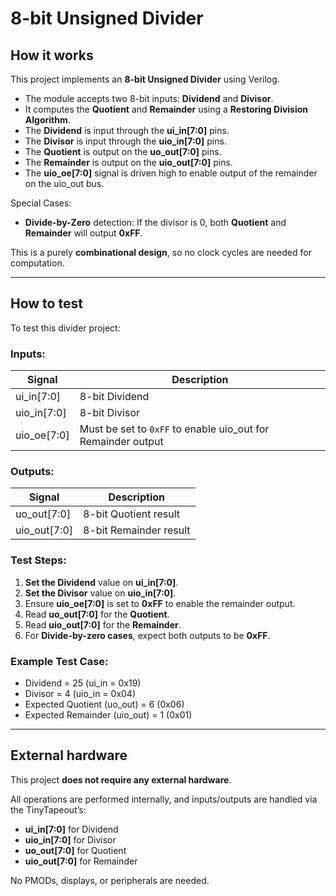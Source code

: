 <!---
This file is used to generate your project datasheet. Please fill in the information below and delete any unused
sections.

You can also include images in this folder and reference them in the markdown. Each image must be less than
512 kb in size, and the combined size of all images must be less than 1 MB.
-->

# 8-bit Unsigned Divider

## How it works

This project implements an **8-bit Unsigned Divider** using Verilog.

- The module accepts two 8-bit inputs: **Dividend** and **Divisor**.
- It computes the **Quotient** and **Remainder** using a **Restoring Division Algorithm**.
- The **Dividend** is input through the **ui_in[7:0]** pins.
- The **Divisor** is input through the **uio_in[7:0]** pins.
- The **Quotient** is output on the **uo_out[7:0]** pins.
- The **Remainder** is output on the **uio_out[7:0]** pins.
- The **uio_oe[7:0]** signal is driven high to enable output of the remainder on the uio_out bus.

Special Cases:
- **Divide-by-Zero** detection: If the divisor is 0, both **Quotient** and **Remainder** will output **0xFF**.

This is a purely **combinational design**, so no clock cycles are needed for computation.

---

## How to test

To test this divider project:

### Inputs:
| Signal | Description |
|--------|-------------|
| ui_in[7:0] | 8-bit Dividend |
| uio_in[7:0] | 8-bit Divisor |
| uio_oe[7:0] | Must be set to `0xFF` to enable uio_out for Remainder output |

### Outputs:
| Signal | Description |
|--------|-------------|
| uo_out[7:0] | 8-bit Quotient result |
| uio_out[7:0] | 8-bit Remainder result |

### Test Steps:
1. **Set the Dividend** value on **ui_in[7:0]**.
2. **Set the Divisor** value on **uio_in[7:0]**.
3. Ensure **uio_oe[7:0]** is set to **0xFF** to enable the remainder output.
4. Read **uo_out[7:0]** for the **Quotient**.
5. Read **uio_out[7:0]** for the **Remainder**.
6. For **Divide-by-zero cases**, expect both outputs to be **0xFF**.

### Example Test Case:
- Dividend = 25 (ui_in = 0x19)
- Divisor = 4  (uio_in = 0x04)
- Expected Quotient (uo_out) = 6 (0x06)
- Expected Remainder (uio_out) = 1 (0x01)

---

## External hardware

This project **does not require any external hardware**.

All operations are performed internally, and inputs/outputs are handled via the TinyTapeout’s:
- **ui_in[7:0]** for Dividend
- **uio_in[7:0]** for Divisor
- **uo_out[7:0]** for Quotient
- **uio_out[7:0]** for Remainder

No PMODs, displays, or peripherals are needed.
